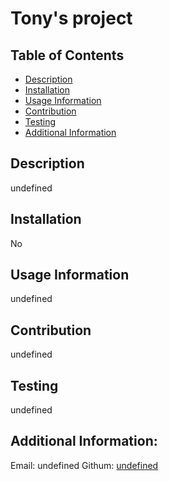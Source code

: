 # Tony's project
  

  ## Table of Contents
  - [Description](#description)
  - [Installation](#installation)
  - [Usage Information](#usage-information)
  - [Contribution](#contribution)
  - [Testing](#testing)
  - [Additional Information](#additional-info)

  ## Description
  undefined

  ## Installation 
  No

  ## Usage Information
  undefined

  ## Contribution
  undefined

  ## Testing
  undefined


  ## Additional Information:
  Email: undefined
  Githum: [undefined](https://github.com/undefined)